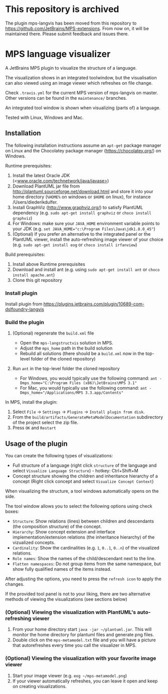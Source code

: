 # This repository is archived
The plugin mps-langvis has been moved from this repository to https://github.com/JetBrains/MPS-extensions. From now on, it will be maintained there. Please submit feedback and issues there.

# MPS language visualizer

A JetBrains MPS plugin to visualize the structure of a language.

The visualization shows in an integrated toolwindow, but the visualisation can also viewed using an image viewer which refreshes on file change.

Check `.travis.yml` for the current MPS version of mps-langvis on master. Other versions can be found in the `maintenance/` branches.

An integrated tool window is shown when visualizing (parts of) a language.

Tested with Linux, Windows and Mac.

## Installation

The following installation instructions assume an `apt-get` package manager on Linux and the Chocolatey package manager (<https://chocolatey.org/>) on Windows.

Runtime prerequisites:

1. Install the latest Oracle JDK (<www.oracle.com/technetwork/java/javase>)
2. Download PlantUML jar file from <http://plantuml.sourceforge.net/download.html> and store it into your home directory (`%HOME%` on windows or `$HOME` on linux), for instance /Users/diederikdulfer.
3. Install GraphViz (<http://www.graphviz.org/>) to satisfy PlantUML dependency (e.g. ```sudo apt-get install graphviz``` or ```choco install graphviz```)
4. For Windows: make sure your ```JAVA_HOME``` environment variable points to your JDK (e.g. ```set JAVA_HOME="c:\Program Files\Java\jdk1.8.0_45"```)
5. (Optional) If you prefer an alternative to the integrated panel or the PlantUML viewer, install the auto-refreshing image viewer of your choice (e.g. ```sudo apt-get install eog``` or ```choco install irfanview```)

Build prerequisites:

1. Install above Runtime prerequisites
2. Download and install ant (e.g. using ```sudo apt-get install ant``` or ```choco install apache.ant```)
3. Clone this git repository

### Install plugin
Install plugin from https://plugins.jetbrains.com/plugin/10689-com-dslfoundry-langvis

### Build the plugin

1. (Optional) regenerate the `build.xml` file

   * Open the `mps-langstructvis` solution in MPS.
   * Adjust the `mps_home` path in the build solution
   * Rebuild all solutions (there should be a `build.xml` now in the top-level folder of the cloned repository)

2. Run ```ant``` in the top-level folder the cloned repository

   * For Windows, you would typically use the following command: `ant -Dmps_home="C:\Program Files (x86)\JetBrains\MPS 3.1"`
   * For Mac, you would typically use the following command: `ant -Dmps_home="/Applications/MPS 3.3.app/Contents"`

In MPS, install the plugin:

1. Select `File` -> `Settings` -> `Plugins` -> `Install plugin from disk`.
2. From the `build/artifacts/GenerateMetaModelDocumentation` subdirectory of the project select the zip file.
3. Press `OK` and `Restart`

## Usage of the plugin

You can create the following types of visualizations:

* Full structure of a language (right click `structure` of the language and select `Visualize Language Structure`) - hotkey: Ctrl+Shift+M
* Concept structure showing the children and inheritance hierarchy of a concept (Right click concept and select `Visualize Concept Context`)

When visualizing the structure, a tool windows automatically opens on the side.

The tool window allows you to select the following options using check boxes:

* `Structure`: Show relations (lines) between children and descendants (the composition structure) of the concept.
* `Hierarchy`: Show concept extension and interface implementation/extension relations (the inheritance hierarchy) of the vizualized concepts.
* `Cardinality`: Show the cardinalities (e.g. `1`, `0..1`, `0..n`) of the visualized relations.
* `Role names`: Show the names of the child/descendant next to the line.
* `Flatten namespaces`: Do not group items from the same namespace, but show fully qualified names of the items instead.

After adjusting the options, you need to press the `refresh icon` to apply the changes.

If the provided tool panel is not to your liking, there are two alternative methods of viewing the visualizations (see sections below)

### (Optional) Viewing the visualization with PlantUML's auto-refreshing viewer

1. From your home directory start `java -jar ~/plantuml.jar`. This will monitor the home directory for plantuml files and generate png files.
2. Double click on the `mps-metamodel.txt` file and you will have a picture that autorefreshes every time you call the visualizer in MPS.

### (Optional) Viewing the visualization with your favorite image viewer

1. Start your image viewer (e.g. `eog ~/mps-metamodel.png`)
2. If your viewer automatically refreshes, you can leave it open and keep on creating visualizations.
